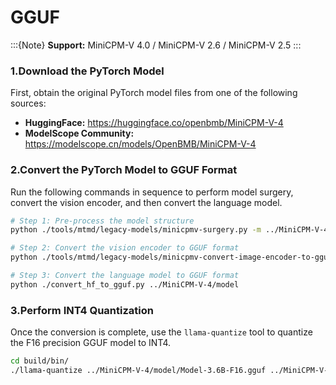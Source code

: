 # GGUF

:::{Note}
**Support:** MiniCPM-V 4.0 / MiniCPM-V 2.6 / MiniCPM-V 2.5
:::

### 1.Download the PyTorch Model

First, obtain the original PyTorch model files from one of the following sources:

*   **HuggingFace:** https://huggingface.co/openbmb/MiniCPM-V-4
*   **ModelScope Community:** https://modelscope.cn/models/OpenBMB/MiniCPM-V-4

### 2.Convert the PyTorch Model to GGUF Format

Run the following commands in sequence to perform model surgery, convert the vision encoder, and then convert the language model.

```bash
# Step 1: Pre-process the model structure
python ./tools/mtmd/legacy-models/minicpmv-surgery.py -m ../MiniCPM-V-4

# Step 2: Convert the vision encoder to GGUF format
python ./tools/mtmd/legacy-models/minicpmv-convert-image-encoder-to-gguf.py -m ../MiniCPM-V-4 --minicpmv-projector ../MiniCPM-V-4/minicpmv.projector --output-dir ../MiniCPM-V-4/ --minicpmv_version 5

# Step 3: Convert the language model to GGUF format
python ./convert_hf_to_gguf.py ../MiniCPM-V-4/model
```

### 3.Perform INT4 Quantization

Once the conversion is complete, use the `llama-quantize` tool to quantize the F16 precision GGUF model to INT4.

```bash
cd build/bin/
./llama-quantize ../MiniCPM-V-4/model/Model-3.6B-F16.gguf ../MiniCPM-V-4/model/Model-3.6B-Q4_K_M.gguf Q4_K_M
```
